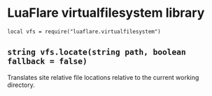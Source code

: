 # LuaFlare virtualfilesystem library

`local vfs = require("luaflare.virtualfilesystem")`

## `string vfs.locate(string path, boolean fallback = false)`

Translates site relative file locations relative to the current working directory.

